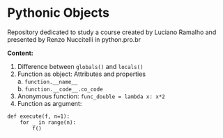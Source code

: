 # Pythonic Objects
Repository dedicated to study a course created by Luciano Ramalho and presented by Renzo Nuccitelli in python.pro.br

**Content:**  
1. Difference between `globals()` and `locals()`
2. Function as object: Attributes and properties  
    a. `function.__name__`  
    b. `function.__code__.co_code`  
3. Anonymous function: `func_double = lambda x: x*2`
4. Function as argument:
```
def execute(f, n=1):
    for _ in range(n):
        f()
```
